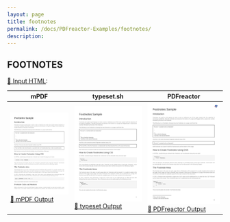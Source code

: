 ```yaml
---
layout: page
title: footnotes
permalink: /docs/PDFreactor-Examples/footnotes/
description: 
---
```




## FOOTNOTES

[📄 Input HTML](/html/PDFreactor%20Examples/footnotes/footnotes.html):

| mPDF | typeset.sh | PDFreactor |
|---------|---------|---------|
| ![mPDF Preview](mpdf__html_PDFreactor_Examples_footnotes_footnotes.html.png) [📕 mPDF Output](mpdf__html_PDFreactor_Examples_footnotes_footnotes.html.pdf) | ![typeset Preview](typeset__html_PDFreactor_Examples_footnotes_footnotes.html.png) [📕 typeset Output](typeset__html_PDFreactor_Examples_footnotes_footnotes.html.pdf) | ![PDFreactor Preview](pdfreactor__html_PDFreactor_Examples_footnotes_footnotes.html.png) [📕 PDFreactor Output](pdfreactor__html_PDFreactor_Examples_footnotes_footnotes.html.pdf)


